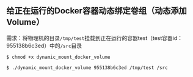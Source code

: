 ## 给正在运行的Docker容器动态绑定卷组（动态添加Volume）

需求：将物理机的目录`/tmp/test`挂载到正在运行的容器test（test容器id：955138b6c3ed）中的`/src`目录

```
$ chmod +x dynamic_mount_docker_volume

$ ./dynamic_mount_docker_volume 955138b6c3ed /tmp/test /src

```
